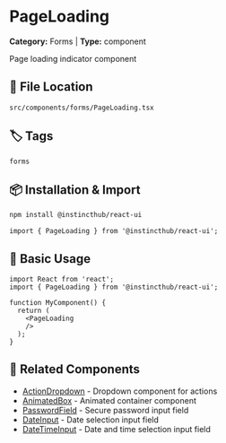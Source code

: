 # PageLoading

**Category:** Forms | **Type:** component

Page loading indicator component

## 📁 File Location

`src/components/forms/PageLoading.tsx`

## 🏷️ Tags

`forms`

## 📦 Installation & Import

```bash
npm install @instincthub/react-ui
```

```tsx
import { PageLoading } from '@instincthub/react-ui';
```

## 🚀 Basic Usage

```tsx
import React from 'react';
import { PageLoading } from '@instincthub/react-ui';

function MyComponent() {
  return (
    <PageLoading
    />
  );
}
```

## 🔗 Related Components

- [ActionDropdown](./ActionDropdown.md) - Dropdown component for actions
- [AnimatedBox](./AnimatedBox.md) - Animated container component
- [PasswordField](./PasswordField.md) - Secure password input field
- [DateInput](./DateInput.md) - Date selection input field
- [DateTimeInput](./DateTimeInput.md) - Date and time selection input field

